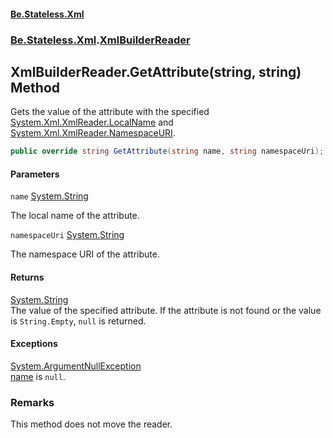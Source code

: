 #### [Be.Stateless.Xml](README.md 'README')
### [Be.Stateless.Xml](Be.Stateless.Xml.md 'Be.Stateless.Xml').[XmlBuilderReader](XmlBuilderReader.md 'Be.Stateless.Xml.XmlBuilderReader')

## XmlBuilderReader.GetAttribute(string, string) Method

Gets the value of the attribute with the specified [System.Xml.XmlReader.LocalName](https://docs.microsoft.com/en-us/dotnet/api/System.Xml.XmlReader.LocalName 'System.Xml.XmlReader.LocalName') and [System.Xml.XmlReader.NamespaceURI](https://docs.microsoft.com/en-us/dotnet/api/System.Xml.XmlReader.NamespaceURI 'System.Xml.XmlReader.NamespaceURI').

```csharp
public override string GetAttribute(string name, string namespaceUri);
```
#### Parameters

<a name='Be.Stateless.Xml.XmlBuilderReader.GetAttribute(string,string).name'></a>

`name` [System.String](https://docs.microsoft.com/en-us/dotnet/api/System.String 'System.String')

The local name of the attribute.

<a name='Be.Stateless.Xml.XmlBuilderReader.GetAttribute(string,string).namespaceUri'></a>

`namespaceUri` [System.String](https://docs.microsoft.com/en-us/dotnet/api/System.String 'System.String')

The namespace URI of the attribute.

#### Returns
[System.String](https://docs.microsoft.com/en-us/dotnet/api/System.String 'System.String')  
The value of the specified attribute. If the attribute is not found or the value is `String.Empty`, `null`
is returned.

#### Exceptions

[System.ArgumentNullException](https://docs.microsoft.com/en-us/dotnet/api/System.ArgumentNullException 'System.ArgumentNullException')  
[name](XmlBuilderReader.GetAttribute(string,string).md#Be.Stateless.Xml.XmlBuilderReader.GetAttribute(string,string).name 'Be.Stateless.Xml.XmlBuilderReader.GetAttribute(string, string).name') is `null`.

### Remarks
This method does not move the reader.